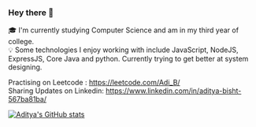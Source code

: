 ### Hey there 👋
🎓  I'm currently studying Computer Science and am in my third year of college.<br>
💡  Some technologies I enjoy working with include JavaScript, NodeJS, ExpressJS, Core Java and python. Currently trying to get better at system designing.<br>

Practising on Leetcode : https://leetcode.com/Adi_B/ <br>
Sharing Updates on Linkedin: https://www.linkedin.com/in/aditya-bisht-567ba81ba/<br>


[![Aditya's GitHub stats](https://github-readme-stats.vercel.app/api?username=adityabisht02)](https://github.com/adityabisht02/github-readme-stats)
<!--
**adityabisht02/adityabisht02** is a ✨ _special_ ✨ repository because its `README.md` (this file) appears on your GitHub profile.

Here are some ideas to get you started:

- 🔭 I’m currently working on ...
- 🌱 I’m currently learning ...
- 👯 I’m looking to collaborate on ...
- 🤔 I’m looking for help with ...
- 💬 Ask me about ...
- 📫 How to reach me: ...

-->
